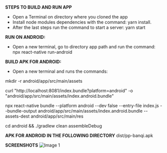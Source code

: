 **STEPS TO BUILD AND RUN APP**

- Open a Terminal on directory where you cloned the app
- Install node modules dependencies with the command: yarn install.
- After the last steps run the command to start a server: yarn start


**RUN ON ANDROID:**
- Open a new terminal, go to directory app path and run the command: npx react-native run-android

**BUILD APK FOR ANDROID:**
- Open a new terminal and runs the commands:

mkdir -r android/app/src/main/assets

curl "http://localhost:8081/index.bundle?platform=android" -o "android/app/src/main/assets/index.android.bundle"

npx react-native bundle --platform android --dev false --entry-file index.js --bundle-output android/app/src/main/assets/index.android.bundle --assets-dest android/app/src/main/res

cd android && ./gradlew clean assembleDebug

**APK FOR ANDROID IN THE FOLLOWING DIRECTORY**
dist/pp-banqi.apk

**SCREENSHOTS**
![Image 1](https://www.linkpicture.com/q/Screenshot_20210204-001059_banqi.jpg)
